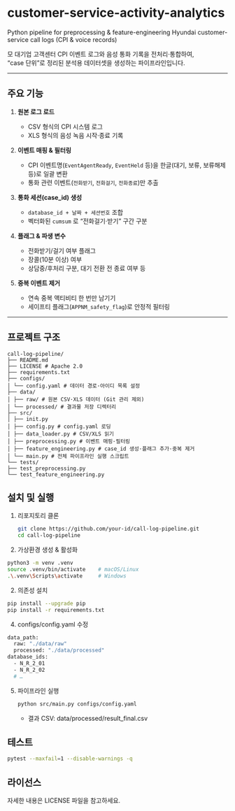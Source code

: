 # customer-service-activity-analytics
Python pipeline for preprocessing &amp; feature-engineering Hyundai customer-service call logs (CPI &amp; voice records)

모 대기업 고객센터 CPI 이벤트 로그와 음성 통화 기록을 전처리·통합하여,  
“case 단위”로 정리된 분석용 데이터셋을 생성하는 파이프라인입니다.

---

## 주요 기능

1. **원본 로그 로드**  
   - CSV 형식의 CPI 시스템 로그  
   - XLS 형식의 음성 녹음 시작·종료 기록  

2. **이벤트 매핑 & 필터링**  
   - CPI 이벤트명(`EventAgentReady`, `EventHeld` 등)을 한글(대기, 보류, 보류해제 등)로 일괄 변환  
   - 통화 관련 이벤트(`전화받기`, `전화걸기`, `전화종료`)만 추출  

3. **통화 세션(case_id) 생성**  
   - `database_id + 날짜 + 세션번호` 조합  
   - 벡터화된 `cumsum` 로 “전화걸기·받기” 구간 구분

4. **플래그 & 파생 변수**  
   - 전화받기/걸기 여부 플래그  
   - 장콜(10분 이상) 여부  
   - 상담중/후처리 구분, 대기 전환 전 종료 여부 등  

5. **중복 이벤트 제거**  
   - 연속 중복 액티비티 한 번만 남기기  
   - 세이프티 플래그(`APPNM_safety_flag`)로 안정적 필터링  

---

## 프로젝트 구조
```arduino
call-log-pipeline/
├── README.md
├── LICENSE # Apache 2.0
├── requirements.txt
├── configs/
│ └── config.yaml # 데이터 경로·아이디 목록 설정
├── data/
│ ├── raw/ # 원본 CSV·XLS 데이터 (Git 관리 제외)
│ └── processed/ # 결과물 저장 디렉터리
├── src/
│ ├── init.py
│ ├── config.py # config.yaml 로딩
│ ├── data_loader.py # CSV/XLS 읽기
│ ├── preprocessing.py # 이벤트 매핑·필터링
│ ├── feature_engineering.py # case_id 생성·플래그 추가·중복 제거
│ └── main.py # 전체 파이프라인 실행 스크립트
└── tests/
├── test_preprocessing.py
└── test_feature_engineering.py
```

## 설치 및 실행

1. 리포지토리 클론  
   ```bash
   git clone https://github.com/your-id/call-log-pipeline.git
   cd call-log-pipeline
   ```
2. 가상환경 생성 & 활성화
  ```bash
  python3 -m venv .venv
  source .venv/bin/activate    # macOS/Linux
  .\.venv\Scripts\activate     # Windows
  ```
   
2. 의존성 설치
  ```bash
  pip install --upgrade pip
  pip install -r requirements.txt
  ```
4. configs/config.yaml 수정
  ```bash
  data_path:
    raw: "./data/raw"
    processed: "./data/processed"
  database_ids:
    - N_R_2_01
    - N_R_2_02
    # …
  ```
5. 파이프라인 실행
   ```bash
   python src/main.py configs/config.yaml
   ```
   * 결과 CSV: data/processed/result_final.csv
   
## 테스트
  ```bash
  pytest --maxfail=1 --disable-warnings -q
  ```

## 라이선스
자세한 내용은 LICENSE 파일을 참고하세요.
   
